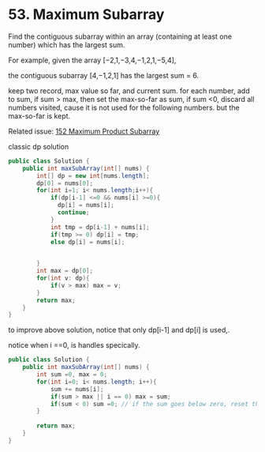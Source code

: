 # 53. Maximum Subarray

Find the contiguous subarray within an array (containing at least one number) which has the largest sum.

For example, given the array [−2,1,−3,4,−1,2,1,−5,4],

the contiguous subarray [4,−1,2,1] has the largest sum = 6.

keep two record, max value so far, and current sum. for each number, add to sum, if sum > max, then set the max-so-far as sum, if sum <0, discard all numbers visited, cause it is not used for the following numbers. but the max-so-far is kept.


Related issue: [152 Maximum Product Subarray](152.md)

classic dp solution
```java
public class Solution {
    public int maxSubArray(int[] nums) {
        int[] dp = new int[nums.length];
        dp[0] = nums[0];
        for(int i=1; i< nums.length;i++){
            if(dp[i-1] <=0 && nums[i] >=0){
              dp[i] = nums[i];
              continue;
            }
            int tmp = dp[i-1] + nums[i];
            if(tmp >= 0) dp[i] = tmp;
            else dp[i] = nums[i];

            
        }
        int max = dp[0];
        for(int v: dp){
            if(v > max) max = v;
        }
        return max;
    }
}
```
to improve above solution, notice that only dp[i-1] and dp[i] is used,.

notice when i ==0, is handles specically.

```java
public class Solution {
    public int maxSubArray(int[] nums) {
        int sum =0, max = 0;
        for(int i=0; i< nums.length; i++){
            sum += nums[i];
            if(sum > max || i == 0) max = sum;
            if(sum < 0) sum =0; // if the sum goes below zero, reset the sum to zero as it start counting from next item.
        }
        
        return max;
    }
}
```